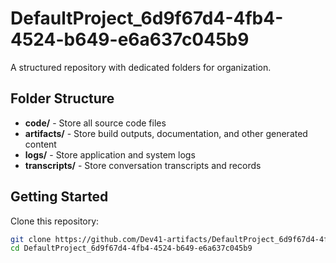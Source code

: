# DefaultProject_6d9f67d4-4fb4-4524-b649-e6a637c045b9
A structured repository with dedicated folders for organization.

## Folder Structure

- **code/** - Store all source code files
- **artifacts/** - Store build outputs, documentation, and other generated content
- **logs/** - Store application and system logs
- **transcripts/** - Store conversation transcripts and records

## Getting Started

Clone this repository:
```bash
git clone https://github.com/Dev41-artifacts/DefaultProject_6d9f67d4-4fb4-4524-b649-e6a637c045b9
cd DefaultProject_6d9f67d4-4fb4-4524-b649-e6a637c045b9
```
